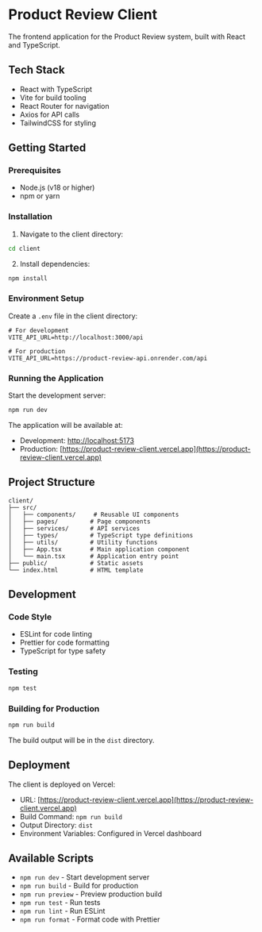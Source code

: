 # Product Review Client

The frontend application for the Product Review system, built with React and TypeScript.

## Tech Stack

- React with TypeScript
- Vite for build tooling
- React Router for navigation
- Axios for API calls
- TailwindCSS for styling

## Getting Started

### Prerequisites
- Node.js (v18 or higher)
- npm or yarn

### Installation

1. Navigate to the client directory:
```bash
cd client
```

2. Install dependencies:
```bash
npm install
```

### Environment Setup

Create a `.env` file in the client directory:
```env
# For development
VITE_API_URL=http://localhost:3000/api

# For production
VITE_API_URL=https://product-review-api.onrender.com/api
```

### Running the Application

Start the development server:
```bash
npm run dev
```

The application will be available at:
- Development: [http://localhost:5173](http://localhost:5173)
- Production: [https://product-review-client.vercel.app](https://product-review-client.vercel.app)

## Project Structure

```
client/
├── src/
│   ├── components/     # Reusable UI components
│   ├── pages/         # Page components
│   ├── services/      # API services
│   ├── types/         # TypeScript type definitions
│   ├── utils/         # Utility functions
│   ├── App.tsx        # Main application component
│   └── main.tsx       # Application entry point
├── public/            # Static assets
└── index.html         # HTML template
```

## Development

### Code Style
- ESLint for code linting
- Prettier for code formatting
- TypeScript for type safety

### Testing
```bash
npm test
```

### Building for Production
```bash
npm run build
```

The build output will be in the `dist` directory.

## Deployment

The client is deployed on Vercel:
- URL: [https://product-review-client.vercel.app](https://product-review-client.vercel.app)
- Build Command: `npm run build`
- Output Directory: `dist`
- Environment Variables: Configured in Vercel dashboard

## Available Scripts

- `npm run dev` - Start development server
- `npm run build` - Build for production
- `npm run preview` - Preview production build
- `npm run test` - Run tests
- `npm run lint` - Run ESLint
- `npm run format` - Format code with Prettier
